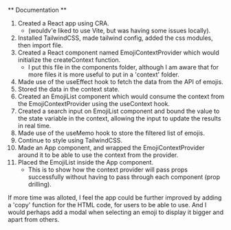 ** Documentation **

1.  Created a React app using CRA.
    -   (wouldv'e liked to use Vite, but was having some issues locally).
2.  Installed TailwindCSS, made tailwind config, added the css modules, then import file.
3.  Created a React component named EmojiContextProvider which would initialize the createContext function.
    -   I put this file in the components folder, although I am aware that for more files it is more useful to put in a 'context' folder.
4.  Made use of the useEffect hook to fetch the data from the API of emojis.
5.  Stored the data in the context state.
6.  Created an EmojiList component which would consume the context from the EmojiContextProvider using the useContext hook.
7.  Created a search input on EmojiList component and bound the value to the state variable in the context, allowing the input to update the results in real time.
8.  Made use of the useMemo hook to store the filtered list of emojis.
9.  Continue to style using TailwindCSS.
10. Made an App component, and wrapped the EmojiContextProvider around it to be able to use the context from the provider.
11. Placed the EmojiList inside the App component.
    -   This is to show how the context provider will pass props successfully without having to pass through each component (prop drilling).

If more time was alloted, I feel the app could be further improved by adding a 'copy' function for the HTML code, for users to be able to use. And I would perhaps add a modal when selecting an emoji to display it bigger and apart from others.
